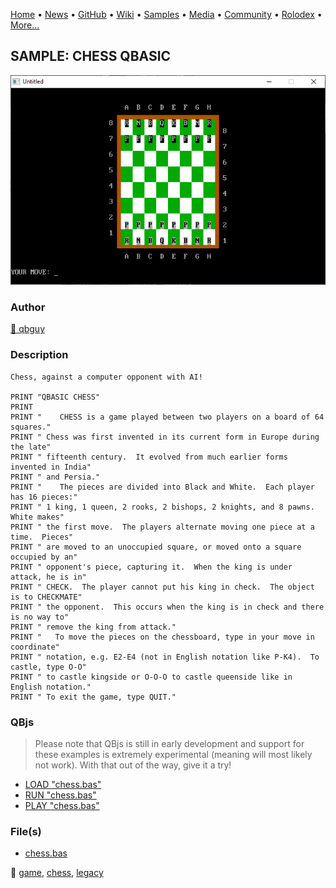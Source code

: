 [Home](https://qb64.com) • [News](../../news.md) • [GitHub](../../github.md) • [Wiki](../../wiki.md) • [Samples](../../samples.md) • [Media](../../media.md) • [Community](../../community.md) • [Rolodex](../../rolodex.md) • [More...](../../more.md)

## SAMPLE: CHESS QBASIC

![screenshot.png](img/screenshot.png)

### Author

[🐝 qbguy](../qbguy.md) 

### Description

```text
Chess, against a computer opponent with AI!

PRINT "QBASIC CHESS"
PRINT
PRINT "    CHESS is a game played between two players on a board of 64 squares."
PRINT " Chess was first invented in its current form in Europe during the late"
PRINT " fifteenth century.  It evolved from much earlier forms invented in India"
PRINT " and Persia."
PRINT "    The pieces are divided into Black and White.  Each player has 16 pieces:"
PRINT " 1 king, 1 queen, 2 rooks, 2 bishops, 2 knights, and 8 pawns.  White makes"
PRINT " the first move.  The players alternate moving one piece at a time.  Pieces"
PRINT " are moved to an unoccupied square, or moved onto a square occupied by an"
PRINT " opponent's piece, capturing it.  When the king is under attack, he is in"
PRINT " CHECK.  The player cannot put his king in check.  The object is to CHECKMATE"
PRINT " the opponent.  This occurs when the king is in check and there is no way to"
PRINT " remove the king from attack."
PRINT "   To move the pieces on the chessboard, type in your move in coordinate"
PRINT " notation, e.g. E2-E4 (not in English notation like P-K4).  To castle, type O-O"
PRINT " to castle kingside or O-O-O to castle queenside like in English notation."
PRINT " To exit the game, type QUIT."
```

### QBjs

> Please note that QBjs is still in early development and support for these examples is extremely experimental (meaning will most likely not work). With that out of the way, give it a try!

* [LOAD "chess.bas"](https://v6p9d9t4.ssl.hwcdn.net/html/5963335/index.html?src=https://qb64.com/samples/chess-qbasic/src/chess.bas)
* [RUN "chess.bas"](https://v6p9d9t4.ssl.hwcdn.net/html/5963335/index.html?mode=auto&src=https://qb64.com/samples/chess-qbasic/src/chess.bas)
* [PLAY "chess.bas"](https://v6p9d9t4.ssl.hwcdn.net/html/5963335/index.html?mode=play&src=https://qb64.com/samples/chess-qbasic/src/chess.bas)

### File(s)

* [chess.bas](src/chess.bas)

🔗 [game](../game.md), [chess](../chess.md), [legacy](../legacy.md)
